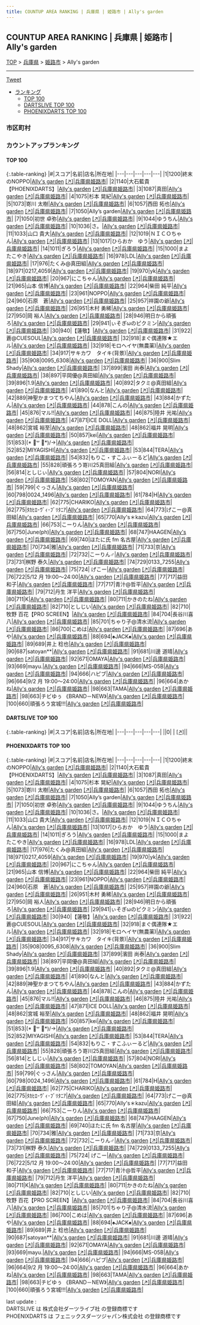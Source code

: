 ```yaml
---
title: COUNTUP AREA RANKING | 兵庫県 | 姫路市 | Ally's garden
---
```

## COUNTUP AREA RANKING | 兵庫県 | 姫路市 | Ally's garden

[TOP](/darts/rank/) > [兵庫県](/darts/rank/兵庫県/) > [姫路市](/darts/rank/兵庫県/姫路市/) > Ally's garden

___

<a href="https://twitter.com/share?ref_src=twsrc%5Etfw" data-text="COUNTUP AREA RANKING | 兵庫県姫路市Ally's garden" class="twitter-share-button" data-hashtags="DARTSLIVE,PHOENIXDARTS,darts,ダーツ" data-show-count="false">Tweet</a>

* [ランキング](#カウントアップランキング)
    * [TOP 100](#top-100)
    * [DARTSLIVE TOP 100](#dartslive-top-100)
    * [PHOENIXDARTS TOP 100](#phoenixdarts-top-100)

### 市区町村

<ul>

</ul>

### カウントアップランキング

#### TOP 100



{:.table-ranking}
|#|スコア|名前|店名|所在地|
|---|---|---|---|---|
|1|1200|<span class="rank-name-pd">終末のNOPPO</span>|<a href="/darts/rank/shops/8084.html">Ally's garden</a> <a href="https://vs.phoenixdarts.com/jp/shop/shopDetailInfo/s_8084?s_seq=8084">[↗]</a>|<a href="/darts/rank/兵庫県/姫路市">兵庫県姫路市</a>|
|2|1140|<span class="rank-name-pd">大石藍貴【PHOENIXDARTS】</span>|<a href="/darts/rank/shops/8084.html">Ally's garden</a> <a href="https://vs.phoenixdarts.com/jp/shop/shopDetailInfo/s_8084?s_seq=8084">[↗]</a>|<a href="/darts/rank/兵庫県/姫路市">兵庫県姫路市</a>|
|3|1087|<span class="rank-name-pd">真田</span>|<a href="/darts/rank/shops/8084.html">Ally's garden</a> <a href="https://vs.phoenixdarts.com/jp/shop/shopDetailInfo/s_8084?s_seq=8084">[↗]</a>|<a href="/darts/rank/兵庫県/姫路市">兵庫県姫路市</a>|
|4|1075|<span class="rank-name-pd"><span class="pro-icon-pd"></span>杉本 晃紀</span>|<a href="/darts/rank/shops/8084.html">Ally's garden</a> <a href="https://vs.phoenixdarts.com/jp/shop/shopDetailInfo/s_8084?s_seq=8084">[↗]</a>|<a href="/darts/rank/兵庫県/姫路市">兵庫県姫路市</a>|
|5|1073|<span class="rank-name-pd"><span class="pro-icon-pd"></span>嵜川 太樹</span>|<a href="/darts/rank/shops/8084.html">Ally's garden</a> <a href="https://vs.phoenixdarts.com/jp/shop/shopDetailInfo/s_8084?s_seq=8084">[↗]</a>|<a href="/darts/rank/兵庫県/姫路市">兵庫県姫路市</a>|
|6|1057|<span class="rank-name-pd">西田 拓也</span>|<a href="/darts/rank/shops/8084.html">Ally's garden</a> <a href="https://vs.phoenixdarts.com/jp/shop/shopDetailInfo/s_8084?s_seq=8084">[↗]</a>|<a href="/darts/rank/兵庫県/姫路市">兵庫県姫路市</a>|
|7|1050|<span class="rank-name-pd">Ally’s garden</span>|<a href="/darts/rank/shops/8084.html">Ally's garden</a> <a href="https://vs.phoenixdarts.com/jp/shop/shopDetailInfo/s_8084?s_seq=8084">[↗]</a>|<a href="/darts/rank/兵庫県/姫路市">兵庫県姫路市</a>|
|7|1050|<span class="rank-name-pd"><span class="pro-icon-pd"></span>初世 卓弥</span>|<a href="/darts/rank/shops/8084.html">Ally's garden</a> <a href="https://vs.phoenixdarts.com/jp/shop/shopDetailInfo/s_8084?s_seq=8084">[↗]</a>|<a href="/darts/rank/兵庫県/姫路市">兵庫県姫路市</a>|
|9|1044|<span class="rank-name-pd">ゆうちん</span>|<a href="/darts/rank/shops/8084.html">Ally's garden</a> <a href="https://vs.phoenixdarts.com/jp/shop/shopDetailInfo/s_8084?s_seq=8084">[↗]</a>|<a href="/darts/rank/兵庫県/姫路市">兵庫県姫路市</a>|
|10|1036|<span class="rank-name-pd">さ。</span>|<a href="/darts/rank/shops/8084.html">Ally's garden</a> <a href="https://vs.phoenixdarts.com/jp/shop/shopDetailInfo/s_8084?s_seq=8084">[↗]</a>|<a href="/darts/rank/兵庫県/姫路市">兵庫県姫路市</a>|
|11|1033|<span class="rank-name-pd"><span class="pro-icon-pd"></span>山口   貴大</span>|<a href="/darts/rank/shops/8084.html">Ally's garden</a> <a href="https://vs.phoenixdarts.com/jp/shop/shopDetailInfo/s_8084?s_seq=8084">[↗]</a>|<a href="/darts/rank/兵庫県/姫路市">兵庫県姫路市</a>|
|12|1019|<span class="rank-name-pd">ＮＩＣＯちゃん</span>|<a href="/darts/rank/shops/8084.html">Ally's garden</a> <a href="https://vs.phoenixdarts.com/jp/shop/shopDetailInfo/s_8084?s_seq=8084">[↗]</a>|<a href="/darts/rank/兵庫県/姫路市">兵庫県姫路市</a>|
|13|1017|<span class="rank-name-pd">ひらおか　ゆう</span>|<a href="/darts/rank/shops/8084.html">Ally's garden</a> <a href="https://vs.phoenixdarts.com/jp/shop/shopDetailInfo/s_8084?s_seq=8084">[↗]</a>|<a href="/darts/rank/兵庫県/姫路市">兵庫県姫路市</a>|
|14|1011|<span class="rank-name-pd">ぎろう</span>|<a href="/darts/rank/shops/8084.html">Ally's garden</a> <a href="https://vs.phoenixdarts.com/jp/shop/shopDetailInfo/s_8084?s_seq=8084">[↗]</a>|<a href="/darts/rank/兵庫県/姫路市">兵庫県姫路市</a>|
|15|1000|<span class="rank-name-pd">まよたこやき</span>|<a href="/darts/rank/shops/8084.html">Ally's garden</a> <a href="https://vs.phoenixdarts.com/jp/shop/shopDetailInfo/s_8084?s_seq=8084">[↗]</a>|<a href="/darts/rank/兵庫県/姫路市">兵庫県姫路市</a>|
|16|978|<span class="rank-name-pd">LDL</span>|<a href="/darts/rank/shops/8084.html">Ally's garden</a> <a href="https://vs.phoenixdarts.com/jp/shop/shopDetailInfo/s_8084?s_seq=8084">[↗]</a>|<a href="/darts/rank/兵庫県/姫路市">兵庫県姫路市</a>|
|17|976|<span class="rank-name-pd">たくみ@真田組</span>|<a href="/darts/rank/shops/8084.html">Ally's garden</a> <a href="https://vs.phoenixdarts.com/jp/shop/shopDetailInfo/s_8084?s_seq=8084">[↗]</a>|<a href="/darts/rank/兵庫県/姫路市">兵庫県姫路市</a>|
|18|971|<span class="rank-name-pd">0217_4059</span>|<a href="/darts/rank/shops/8084.html">Ally's garden</a> <a href="https://vs.phoenixdarts.com/jp/shop/shopDetailInfo/s_8084?s_seq=8084">[↗]</a>|<a href="/darts/rank/兵庫県/姫路市">兵庫県姫路市</a>|
|19|970|<span class="rank-name-pd">yk</span>|<a href="/darts/rank/shops/8084.html">Ally's garden</a> <a href="https://vs.phoenixdarts.com/jp/shop/shopDetailInfo/s_8084?s_seq=8084">[↗]</a>|<a href="/darts/rank/兵庫県/姫路市">兵庫県姫路市</a>|
|20|967|<span class="rank-name-pd">にこちゃん</span>|<a href="/darts/rank/shops/8084.html">Ally's garden</a> <a href="https://vs.phoenixdarts.com/jp/shop/shopDetailInfo/s_8084?s_seq=8084">[↗]</a>|<a href="/darts/rank/兵庫県/姫路市">兵庫県姫路市</a>|
|21|965|<span class="rank-name-pd"><span class="pro-icon-pd"></span>山本 信博</span>|<a href="/darts/rank/shops/8084.html">Ally's garden</a> <a href="https://vs.phoenixdarts.com/jp/shop/shopDetailInfo/s_8084?s_seq=8084">[↗]</a>|<a href="/darts/rank/兵庫県/姫路市">兵庫県姫路市</a>|
|22|964|<span class="rank-name-pd"><span class="pro-icon-pd"></span>柴田 純平</span>|<a href="/darts/rank/shops/8084.html">Ally's garden</a> <a href="https://vs.phoenixdarts.com/jp/shop/shopDetailInfo/s_8084?s_seq=8084">[↗]</a>|<a href="/darts/rank/兵庫県/姫路市">兵庫県姫路市</a>|
|23|961|<span class="rank-name-pd">NOPPO</span>|<a href="/darts/rank/shops/8084.html">Ally's garden</a> <a href="https://vs.phoenixdarts.com/jp/shop/shopDetailInfo/s_8084?s_seq=8084">[↗]</a>|<a href="/darts/rank/兵庫県/姫路市">兵庫県姫路市</a>|
|24|960|<span class="rank-name-pd">石原　蒼</span>|<a href="/darts/rank/shops/8084.html">Ally's garden</a> <a href="https://vs.phoenixdarts.com/jp/shop/shopDetailInfo/s_8084?s_seq=8084">[↗]</a>|<a href="/darts/rank/兵庫県/姫路市">兵庫県姫路市</a>|
|25|957|<span class="rank-name-pd">祥園の爺</span>|<a href="/darts/rank/shops/8084.html">Ally's garden</a> <a href="https://vs.phoenixdarts.com/jp/shop/shopDetailInfo/s_8084?s_seq=8084">[↗]</a>|<a href="/darts/rank/兵庫県/姫路市">兵庫県姫路市</a>|
|26|951|<span class="rank-name-pd"><span class="pro-icon-pd"></span>木村 勇稀</span>|<a href="/darts/rank/shops/8084.html">Ally's garden</a> <a href="https://vs.phoenixdarts.com/jp/shop/shopDetailInfo/s_8084?s_seq=8084">[↗]</a>|<a href="/darts/rank/兵庫県/姫路市">兵庫県姫路市</a>|
|27|950|<span class="rank-name-pd">岡 裕人</span>|<a href="/darts/rank/shops/8084.html">Ally's garden</a> <a href="https://vs.phoenixdarts.com/jp/shop/shopDetailInfo/s_8084?s_seq=8084">[↗]</a>|<a href="/darts/rank/兵庫県/姫路市">兵庫県姫路市</a>|
|28|946|<span class="rank-name-pd">明日から頑張ろ</span>|<a href="/darts/rank/shops/8084.html">Ally's garden</a> <a href="https://vs.phoenixdarts.com/jp/shop/shopDetailInfo/s_8084?s_seq=8084">[↗]</a>|<a href="/darts/rank/兵庫県/姫路市">兵庫県姫路市</a>|
|29|941|<span class="rank-name-pd">ぃそぎωのピクミン</span>|<a href="/darts/rank/shops/8084.html">Ally's garden</a> <a href="https://vs.phoenixdarts.com/jp/shop/shopDetailInfo/s_8084?s_seq=8084">[↗]</a>|<a href="/darts/rank/兵庫県/姫路市">兵庫県姫路市</a>|
|30|940|<span class="rank-name-pd">【蓮敬】</span>|<a href="/darts/rank/shops/8084.html">Ally's garden</a> <a href="https://vs.phoenixdarts.com/jp/shop/shopDetailInfo/s_8084?s_seq=8084">[↗]</a>|<a href="/darts/rank/兵庫県/姫路市">兵庫県姫路市</a>|
|31|922|<span class="rank-name-pd">蒼@CUESOUL</span>|<a href="/darts/rank/shops/8084.html">Ally's garden</a> <a href="https://vs.phoenixdarts.com/jp/shop/shopDetailInfo/s_8084?s_seq=8084">[↗]</a>|<a href="/darts/rank/兵庫県/姫路市">兵庫県姫路市</a>|
|32|918|<span class="rank-name-pd">まぐ偶連隊★エル</span>|<a href="/darts/rank/shops/8084.html">Ally's garden</a> <a href="https://vs.phoenixdarts.com/jp/shop/shopDetailInfo/s_8084?s_seq=8084">[↗]</a>|<a href="/darts/rank/兵庫県/姫路市">兵庫県姫路市</a>|
|32|918|<span class="rank-name-pd">モロヘイヤ(無農薬)</span>|<a href="/darts/rank/shops/8084.html">Ally's garden</a> <a href="https://vs.phoenixdarts.com/jp/shop/shopDetailInfo/s_8084?s_seq=8084">[↗]</a>|<a href="/darts/rank/兵庫県/姫路市">兵庫県姫路市</a>|
|34|917|<span class="rank-name-pd">サキカワ　タイキ(背景)</span>|<a href="/darts/rank/shops/8084.html">Ally's garden</a> <a href="https://vs.phoenixdarts.com/jp/shop/shopDetailInfo/s_8084?s_seq=8084">[↗]</a>|<a href="/darts/rank/兵庫県/姫路市">兵庫県姫路市</a>|
|35|908|<span class="rank-name-pd">0095_6308</span>|<a href="/darts/rank/shops/8084.html">Ally's garden</a> <a href="https://vs.phoenixdarts.com/jp/shop/shopDetailInfo/s_8084?s_seq=8084">[↗]</a>|<a href="/darts/rank/兵庫県/姫路市">兵庫県姫路市</a>|
|36|900|<span class="rank-name-pd">Slim Shady</span>|<a href="/darts/rank/shops/8084.html">Ally's garden</a> <a href="https://vs.phoenixdarts.com/jp/shop/shopDetailInfo/s_8084?s_seq=8084">[↗]</a>|<a href="/darts/rank/兵庫県/姫路市">兵庫県姫路市</a>|
|37|899|<span class="rank-name-pd"><span class="pro-icon-pd"></span>濱田 尚泰</span>|<a href="/darts/rank/shops/8084.html">Ally's garden</a> <a href="https://vs.phoenixdarts.com/jp/shop/shopDetailInfo/s_8084?s_seq=8084">[↗]</a>|<a href="/darts/rank/兵庫県/姫路市">兵庫県姫路市</a>|
|38|897|<span class="rank-name-pd">平岡優@真田組</span>|<a href="/darts/rank/shops/8084.html">Ally's garden</a> <a href="https://vs.phoenixdarts.com/jp/shop/shopDetailInfo/s_8084?s_seq=8084">[↗]</a>|<a href="/darts/rank/兵庫県/姫路市">兵庫県姫路市</a>|
|39|896|<span class="rank-name-pd">1.9</span>|<a href="/darts/rank/shops/8084.html">Ally's garden</a> <a href="https://vs.phoenixdarts.com/jp/shop/shopDetailInfo/s_8084?s_seq=8084">[↗]</a>|<a href="/darts/rank/兵庫県/姫路市">兵庫県姫路市</a>|
|40|892|<span class="rank-name-pd">タクミ@真田組</span>|<a href="/darts/rank/shops/8084.html">Ally's garden</a> <a href="https://vs.phoenixdarts.com/jp/shop/shopDetailInfo/s_8084?s_seq=8084">[↗]</a>|<a href="/darts/rank/兵庫県/姫路市">兵庫県姫路市</a>|
|41|890|<span class="rank-name-pd">なんと</span>|<a href="/darts/rank/shops/8084.html">Ally's garden</a> <a href="https://vs.phoenixdarts.com/jp/shop/shopDetailInfo/s_8084?s_seq=8084">[↗]</a>|<a href="/darts/rank/兵庫県/姫路市">兵庫県姫路市</a>|
|42|889|<span class="rank-name-pd">神聖かまつてちやん</span>|<a href="/darts/rank/shops/8084.html">Ally's garden</a> <a href="https://vs.phoenixdarts.com/jp/shop/shopDetailInfo/s_8084?s_seq=8084">[↗]</a>|<a href="/darts/rank/兵庫県/姫路市">兵庫県姫路市</a>|
|43|884|<span class="rank-name-pd">かずたん</span>|<a href="/darts/rank/shops/8084.html">Ally's garden</a> <a href="https://vs.phoenixdarts.com/jp/shop/shopDetailInfo/s_8084?s_seq=8084">[↗]</a>|<a href="/darts/rank/兵庫県/姫路市">兵庫県姫路市</a>|
|44|878|<span class="rank-name-pd">こんの</span>|<a href="/darts/rank/shops/8084.html">Ally's garden</a> <a href="https://vs.phoenixdarts.com/jp/shop/shopDetailInfo/s_8084?s_seq=8084">[↗]</a>|<a href="/darts/rank/兵庫県/姫路市">兵庫県姫路市</a>|
|45|876|<span class="rank-name-pd">マル!!</span>|<a href="/darts/rank/shops/8084.html">Ally's garden</a> <a href="https://vs.phoenixdarts.com/jp/shop/shopDetailInfo/s_8084?s_seq=8084">[↗]</a>|<a href="/darts/rank/兵庫県/姫路市">兵庫県姫路市</a>|
|46|875|<span class="rank-name-pd"><span class="pro-icon-pd"></span>陸井 光祐</span>|<a href="/darts/rank/shops/8084.html">Ally's garden</a> <a href="https://vs.phoenixdarts.com/jp/shop/shopDetailInfo/s_8084?s_seq=8084">[↗]</a>|<a href="/darts/rank/兵庫県/姫路市">兵庫県姫路市</a>|
|47|871|<span class="rank-name-pd">ICE DOLL</span>|<a href="/darts/rank/shops/8084.html">Ally's garden</a> <a href="https://vs.phoenixdarts.com/jp/shop/shopDetailInfo/s_8084?s_seq=8084">[↗]</a>|<a href="/darts/rank/兵庫県/姫路市">兵庫県姫路市</a>|
|48|862|<span class="rank-name-pd"><span class="pro-icon-pd"></span>宮城 裕至</span>|<a href="/darts/rank/shops/8084.html">Ally's garden</a> <a href="https://vs.phoenixdarts.com/jp/shop/shopDetailInfo/s_8084?s_seq=8084">[↗]</a>|<a href="/darts/rank/兵庫県/姫路市">兵庫県姫路市</a>|
|48|862|<span class="rank-name-pd"><span class="pro-icon-pd"></span>福井 晃明</span>|<a href="/darts/rank/shops/8084.html">Ally's garden</a> <a href="https://vs.phoenixdarts.com/jp/shop/shopDetailInfo/s_8084?s_seq=8084">[↗]</a>|<a href="/darts/rank/兵庫県/姫路市">兵庫県姫路市</a>|
|50|857|<span class="rank-name-pd">kei</span>|<a href="/darts/rank/shops/8084.html">Ally's garden</a> <a href="https://vs.phoenixdarts.com/jp/shop/shopDetailInfo/s_8084?s_seq=8084">[↗]</a>|<a href="/darts/rank/兵庫県/姫路市">兵庫県姫路市</a>|
|51|853|<span class="rank-name-pd">(* ॑꒳ ॑*)/→</span>|<a href="/darts/rank/shops/8084.html">Ally's garden</a> <a href="https://vs.phoenixdarts.com/jp/shop/shopDetailInfo/s_8084?s_seq=8084">[↗]</a>|<a href="/darts/rank/兵庫県/姫路市">兵庫県姫路市</a>|
|52|852|<span class="rank-name-pd">MIYAGISHI</span>|<a href="/darts/rank/shops/8084.html">Ally's garden</a> <a href="https://vs.phoenixdarts.com/jp/shop/shopDetailInfo/s_8084?s_seq=8084">[↗]</a>|<a href="/darts/rank/兵庫県/姫路市">兵庫県姫路市</a>|
|53|844|<span class="rank-name-pd">TERA</span>|<a href="/darts/rank/shops/8084.html">Ally's garden</a> <a href="https://vs.phoenixdarts.com/jp/shop/shopDetailInfo/s_8084?s_seq=8084">[↗]</a>|<a href="/darts/rank/兵庫県/姫路市">兵庫県姫路市</a>|
|54|832|<span class="rank-name-pd">もりこ・すこふぃーるど</span>|<a href="/darts/rank/shops/8084.html">Ally's garden</a> <a href="https://vs.phoenixdarts.com/jp/shop/shopDetailInfo/s_8084?s_seq=8084">[↗]</a>|<a href="/darts/rank/兵庫県/姫路市">兵庫県姫路市</a>|
|55|828|<span class="rank-name-pd">頑張ろう嵜川25真田組</span>|<a href="/darts/rank/shops/8084.html">Ally's garden</a> <a href="https://vs.phoenixdarts.com/jp/shop/shopDetailInfo/s_8084?s_seq=8084">[↗]</a>|<a href="/darts/rank/兵庫県/姫路市">兵庫県姫路市</a>|
|56|814|<span class="rank-name-pd">としじぃ</span>|<a href="/darts/rank/shops/8084.html">Ally's garden</a> <a href="https://vs.phoenixdarts.com/jp/shop/shopDetailInfo/s_8084?s_seq=8084">[↗]</a>|<a href="/darts/rank/兵庫県/姫路市">兵庫県姫路市</a>|
|57|804|<span class="rank-name-pd">NORI</span>|<a href="/darts/rank/shops/8084.html">Ally's garden</a> <a href="https://vs.phoenixdarts.com/jp/shop/shopDetailInfo/s_8084?s_seq=8084">[↗]</a>|<a href="/darts/rank/兵庫県/姫路市">兵庫県姫路市</a>|
|58|802|<span class="rank-name-pd">TOMOYAN</span>|<a href="/darts/rank/shops/8084.html">Ally's garden</a> <a href="https://vs.phoenixdarts.com/jp/shop/shopDetailInfo/s_8084?s_seq=8084">[↗]</a>|<a href="/darts/rank/兵庫県/姫路市">兵庫県姫路市</a>|
|59|799|<span class="rank-name-pd">ぐっさん</span>|<a href="/darts/rank/shops/8084.html">Ally's garden</a> <a href="https://vs.phoenixdarts.com/jp/shop/shopDetailInfo/s_8084?s_seq=8084">[↗]</a>|<a href="/darts/rank/兵庫県/姫路市">兵庫県姫路市</a>|
|60|798|<span class="rank-name-pd">0024_1496</span>|<a href="/darts/rank/shops/8084.html">Ally's garden</a> <a href="https://vs.phoenixdarts.com/jp/shop/shopDetailInfo/s_8084?s_seq=8084">[↗]</a>|<a href="/darts/rank/兵庫県/姫路市">兵庫県姫路市</a>|
|61|784|<span class="rank-name-pd">H</span>|<a href="/darts/rank/shops/8084.html">Ally's garden</a> <a href="https://vs.phoenixdarts.com/jp/shop/shopDetailInfo/s_8084?s_seq=8084">[↗]</a>|<a href="/darts/rank/兵庫県/姫路市">兵庫県姫路市</a>|
|62|775|<span class="rank-name-pd">CHARIKO</span>|<a href="/darts/rank/shops/8084.html">Ally's garden</a> <a href="https://vs.phoenixdarts.com/jp/shop/shopDetailInfo/s_8084?s_seq=8084">[↗]</a>|<a href="/darts/rank/兵庫県/姫路市">兵庫県姫路市</a>|
|62|775|<span class="rank-name-pd">ﾀｶﾋﾛ･ｳﾞｨ･ﾌﾞﾘﾀﾆｱ</span>|<a href="/darts/rank/shops/8084.html">Ally's garden</a> <a href="https://vs.phoenixdarts.com/jp/shop/shopDetailInfo/s_8084?s_seq=8084">[↗]</a>|<a href="/darts/rank/兵庫県/姫路市">兵庫県姫路市</a>|
|64|773|<span class="rank-name-pd">げこー@真田組</span>|<a href="/darts/rank/shops/8084.html">Ally's garden</a> <a href="https://vs.phoenixdarts.com/jp/shop/shopDetailInfo/s_8084?s_seq=8084">[↗]</a>|<a href="/darts/rank/兵庫県/姫路市">兵庫県姫路市</a>|
|65|770|<span class="rank-name-pd">Ally&#x27;s‪‪＊‬kazu</span>|<a href="/darts/rank/shops/8084.html">Ally's garden</a> <a href="https://vs.phoenixdarts.com/jp/shop/shopDetailInfo/s_8084?s_seq=8084">[↗]</a>|<a href="/darts/rank/兵庫県/姫路市">兵庫県姫路市</a>|
|66|753|<span class="rank-name-pd">こーりん</span>|<a href="/darts/rank/shops/8084.html">Ally's garden</a> <a href="https://vs.phoenixdarts.com/jp/shop/shopDetailInfo/s_8084?s_seq=8084">[↗]</a>|<a href="/darts/rank/兵庫県/姫路市">兵庫県姫路市</a>|
|67|750|<span class="rank-name-pd">June(ph)</span>|<a href="/darts/rank/shops/8084.html">Ally's garden</a> <a href="https://vs.phoenixdarts.com/jp/shop/shopDetailInfo/s_8084?s_seq=8084">[↗]</a>|<a href="/darts/rank/兵庫県/姫路市">兵庫県姫路市</a>|
|68|747|<span class="rank-name-pd">HAAGEN</span>|<a href="/darts/rank/shops/8084.html">Ally's garden</a> <a href="https://vs.phoenixdarts.com/jp/shop/shopDetailInfo/s_8084?s_seq=8084">[↗]</a>|<a href="/darts/rank/兵庫県/姫路市">兵庫県姫路市</a>|
|69|740|<span class="rank-name-pd">ほたに氏 fm 名古屋</span>|<a href="/darts/rank/shops/8084.html">Ally's garden</a> <a href="https://vs.phoenixdarts.com/jp/shop/shopDetailInfo/s_8084?s_seq=8084">[↗]</a>|<a href="/darts/rank/兵庫県/姫路市">兵庫県姫路市</a>|
|70|734|<span class="rank-name-pd">雅</span>|<a href="/darts/rank/shops/8084.html">Ally's garden</a> <a href="https://vs.phoenixdarts.com/jp/shop/shopDetailInfo/s_8084?s_seq=8084">[↗]</a>|<a href="/darts/rank/兵庫県/姫路市">兵庫県姫路市</a>|
|71|733|<span class="rank-name-pd">京</span>|<a href="/darts/rank/shops/8084.html">Ally's garden</a> <a href="https://vs.phoenixdarts.com/jp/shop/shopDetailInfo/s_8084?s_seq=8084">[↗]</a>|<a href="/darts/rank/兵庫県/姫路市">兵庫県姫路市</a>|
|72|732|<span class="rank-name-pd">こーりん♂</span>|<a href="/darts/rank/shops/8084.html">Ally's garden</a> <a href="https://vs.phoenixdarts.com/jp/shop/shopDetailInfo/s_8084?s_seq=8084">[↗]</a>|<a href="/darts/rank/兵庫県/姫路市">兵庫県姫路市</a>|
|73|731|<span class="rank-name-pd"><span class="pro-icon-pd"></span>桝野 泰久</span>|<a href="/darts/rank/shops/8084.html">Ally's garden</a> <a href="https://vs.phoenixdarts.com/jp/shop/shopDetailInfo/s_8084?s_seq=8084">[↗]</a>|<a href="/darts/rank/兵庫県/姫路市">兵庫県姫路市</a>|
|74|729|<span class="rank-name-pd">0133_7255</span>|<a href="/darts/rank/shops/8084.html">Ally's garden</a> <a href="https://vs.phoenixdarts.com/jp/shop/shopDetailInfo/s_8084?s_seq=8084">[↗]</a>|<a href="/darts/rank/兵庫県/姫路市">兵庫県姫路市</a>|
|75|724|<span class="rank-name-pd"> げこー</span>|<a href="/darts/rank/shops/8084.html">Ally's garden</a> <a href="https://vs.phoenixdarts.com/jp/shop/shopDetailInfo/s_8084?s_seq=8084">[↗]</a>|<a href="/darts/rank/兵庫県/姫路市">兵庫県姫路市</a>|
|76|722|<span class="rank-name-pd">5/12 月 19:00～24:00</span>|<a href="/darts/rank/shops/8084.html">Ally's garden</a> <a href="https://vs.phoenixdarts.com/jp/shop/shopDetailInfo/s_8084?s_seq=8084">[↗]</a>|<a href="/darts/rank/兵庫県/姫路市">兵庫県姫路市</a>|
|77|717|<span class="rank-name-pd">益田 和子</span>|<a href="/darts/rank/shops/8084.html">Ally's garden</a> <a href="https://vs.phoenixdarts.com/jp/shop/shopDetailInfo/s_8084?s_seq=8084">[↗]</a>|<a href="/darts/rank/兵庫県/姫路市">兵庫県姫路市</a>|
|77|717|<span class="rank-name-pd">青汁@哲平</span>|<a href="/darts/rank/shops/8084.html">Ally's garden</a> <a href="https://vs.phoenixdarts.com/jp/shop/shopDetailInfo/s_8084?s_seq=8084">[↗]</a>|<a href="/darts/rank/兵庫県/姫路市">兵庫県姫路市</a>|
|79|712|<span class="rank-name-pd"><span class="pro-icon-pd"></span>丹生 洋平</span>|<a href="/darts/rank/shops/8084.html">Ally's garden</a> <a href="https://vs.phoenixdarts.com/jp/shop/shopDetailInfo/s_8084?s_seq=8084">[↗]</a>|<a href="/darts/rank/兵庫県/姫路市">兵庫県姫路市</a>|
|80|711|<span class="rank-name-pd">K</span>|<a href="/darts/rank/shops/8084.html">Ally's garden</a> <a href="https://vs.phoenixdarts.com/jp/shop/shopDetailInfo/s_8084?s_seq=8084">[↗]</a>|<a href="/darts/rank/兵庫県/姫路市">兵庫県姫路市</a>|
|80|711|<span class="rank-name-pd">かきのたね</span>|<a href="/darts/rank/shops/8084.html">Ally's garden</a> <a href="https://vs.phoenixdarts.com/jp/shop/shopDetailInfo/s_8084?s_seq=8084">[↗]</a>|<a href="/darts/rank/兵庫県/姫路市">兵庫県姫路市</a>|
|82|710|<span class="rank-name-pd">としじい</span>|<a href="/darts/rank/shops/8084.html">Ally's garden</a> <a href="https://vs.phoenixdarts.com/jp/shop/shopDetailInfo/s_8084?s_seq=8084">[↗]</a>|<a href="/darts/rank/兵庫県/姫路市">兵庫県姫路市</a>|
|82|710|<span class="rank-name-pd">牧野 百花【PRO SCREEN】</span>|<a href="/darts/rank/shops/8084.html">Ally's garden</a> <a href="https://vs.phoenixdarts.com/jp/shop/shopDetailInfo/s_8084?s_seq=8084">[↗]</a>|<a href="/darts/rank/兵庫県/姫路市">兵庫県姫路市</a>|
|84|704|<span class="rank-name-pd">長谷川喜八</span>|<a href="/darts/rank/shops/8084.html">Ally's garden</a> <a href="https://vs.phoenixdarts.com/jp/shop/shopDetailInfo/s_8084?s_seq=8084">[↗]</a>|<a href="/darts/rank/兵庫県/姫路市">兵庫県姫路市</a>|
|85|701|<span class="rank-name-pd">ちゃり子@清水流</span>|<a href="/darts/rank/shops/8084.html">Ally's garden</a> <a href="https://vs.phoenixdarts.com/jp/shop/shopDetailInfo/s_8084?s_seq=8084">[↗]</a>|<a href="/darts/rank/兵庫県/姫路市">兵庫県姫路市</a>|
|86|700|<span class="rank-name-pd">こめは</span>|<a href="/darts/rank/shops/8084.html">Ally's garden</a> <a href="https://vs.phoenixdarts.com/jp/shop/shopDetailInfo/s_8084?s_seq=8084">[↗]</a>|<a href="/darts/rank/兵庫県/姫路市">兵庫県姫路市</a>|
|87|696|<span class="rank-name-pd">あや</span>|<a href="/darts/rank/shops/8084.html">Ally's garden</a> <a href="https://vs.phoenixdarts.com/jp/shop/shopDetailInfo/s_8084?s_seq=8084">[↗]</a>|<a href="/darts/rank/兵庫県/姫路市">兵庫県姫路市</a>|
|88|694|<span class="rank-name-pd">♠JACK♠</span>|<a href="/darts/rank/shops/8084.html">Ally's garden</a> <a href="https://vs.phoenixdarts.com/jp/shop/shopDetailInfo/s_8084?s_seq=8084">[↗]</a>|<a href="/darts/rank/兵庫県/姫路市">兵庫県姫路市</a>|
|89|689|<span class="rank-name-pd">井上 稔也</span>|<a href="/darts/rank/shops/8084.html">Ally's garden</a> <a href="https://vs.phoenixdarts.com/jp/shop/shopDetailInfo/s_8084?s_seq=8084">[↗]</a>|<a href="/darts/rank/兵庫県/姫路市">兵庫県姫路市</a>|
|90|687|<span class="rank-name-pd">satoyan**</span>|<a href="/darts/rank/shops/8084.html">Ally's garden</a> <a href="https://vs.phoenixdarts.com/jp/shop/shopDetailInfo/s_8084?s_seq=8084">[↗]</a>|<a href="/darts/rank/兵庫県/姫路市">兵庫県姫路市</a>|
|91|681|<span class="rank-name-pd">川邊 道晴</span>|<a href="/darts/rank/shops/8084.html">Ally's garden</a> <a href="https://vs.phoenixdarts.com/jp/shop/shopDetailInfo/s_8084?s_seq=8084">[↗]</a>|<a href="/darts/rank/兵庫県/姫路市">兵庫県姫路市</a>|
|92|671|<span class="rank-name-pd">OMAYA</span>|<a href="/darts/rank/shops/8084.html">Ally's garden</a> <a href="https://vs.phoenixdarts.com/jp/shop/shopDetailInfo/s_8084?s_seq=8084">[↗]</a>|<a href="/darts/rank/兵庫県/姫路市">兵庫県姫路市</a>|
|93|669|<span class="rank-name-pd">mayu.</span>|<a href="/darts/rank/shops/8084.html">Ally's garden</a> <a href="https://vs.phoenixdarts.com/jp/shop/shopDetailInfo/s_8084?s_seq=8084">[↗]</a>|<a href="/darts/rank/兵庫県/姫路市">兵庫県姫路市</a>|
|94|666|<span class="rank-name-pd">MS-05B</span>|<a href="/darts/rank/shops/8084.html">Ally's garden</a> <a href="https://vs.phoenixdarts.com/jp/shop/shopDetailInfo/s_8084?s_seq=8084">[↗]</a>|<a href="/darts/rank/兵庫県/姫路市">兵庫県姫路市</a>|
|94|666|<span class="rank-name-pd">ハピブ</span>|<a href="/darts/rank/shops/8084.html">Ally's garden</a> <a href="https://vs.phoenixdarts.com/jp/shop/shopDetailInfo/s_8084?s_seq=8084">[↗]</a>|<a href="/darts/rank/兵庫県/姫路市">兵庫県姫路市</a>|
|96|664|<span class="rank-name-pd">9/2 月 19:00～24:00</span>|<a href="/darts/rank/shops/8084.html">Ally's garden</a> <a href="https://vs.phoenixdarts.com/jp/shop/shopDetailInfo/s_8084?s_seq=8084">[↗]</a>|<a href="/darts/rank/兵庫県/姫路市">兵庫県姫路市</a>|
|96|664|<span class="rank-name-pd">あかね</span>|<a href="/darts/rank/shops/8084.html">Ally's garden</a> <a href="https://vs.phoenixdarts.com/jp/shop/shopDetailInfo/s_8084?s_seq=8084">[↗]</a>|<a href="/darts/rank/兵庫県/姫路市">兵庫県姫路市</a>|
|98|663|<span class="rank-name-pd">TAMA</span>|<a href="/darts/rank/shops/8084.html">Ally's garden</a> <a href="https://vs.phoenixdarts.com/jp/shop/shopDetailInfo/s_8084?s_seq=8084">[↗]</a>|<a href="/darts/rank/兵庫県/姫路市">兵庫県姫路市</a>|
|98|663|<span class="rank-name-pd">チビゆぅ 《BRAND－NEW》</span>|<a href="/darts/rank/shops/8084.html">Ally's garden</a> <a href="https://vs.phoenixdarts.com/jp/shop/shopDetailInfo/s_8084?s_seq=8084">[↗]</a>|<a href="/darts/rank/兵庫県/姫路市">兵庫県姫路市</a>|
|100|660|<span class="rank-name-pd">頑張ろう宮城!!!</span>|<a href="/darts/rank/shops/8084.html">Ally's garden</a> <a href="https://vs.phoenixdarts.com/jp/shop/shopDetailInfo/s_8084?s_seq=8084">[↗]</a>|<a href="/darts/rank/兵庫県/姫路市">兵庫県姫路市</a>|


#### DARTSLIVE TOP 100



{:.table-ranking}
|#|スコア|名前|店名|所在地|
|---|---|---|---|---|
||0|<span class="rank-name-dl"> </span>|<a href="/darts/rank/shops/.html"></a> <a href="">[↗]</a>|<a href="/darts/rank//"></a>|


#### PHOENIXDARTS TOP 100



{:.table-ranking}
|#|スコア|名前|店名|所在地|
|---|---|---|---|---|
|1|1200|<span class="rank-name-pd">終末のNOPPO</span>|<a href="/darts/rank/shops/8084.html">Ally's garden</a> <a href="https://vs.phoenixdarts.com/jp/shop/shopDetailInfo/s_8084?s_seq=8084">[↗]</a>|<a href="/darts/rank/兵庫県/姫路市">兵庫県姫路市</a>|
|2|1140|<span class="rank-name-pd">大石藍貴【PHOENIXDARTS】</span>|<a href="/darts/rank/shops/8084.html">Ally's garden</a> <a href="https://vs.phoenixdarts.com/jp/shop/shopDetailInfo/s_8084?s_seq=8084">[↗]</a>|<a href="/darts/rank/兵庫県/姫路市">兵庫県姫路市</a>|
|3|1087|<span class="rank-name-pd">真田</span>|<a href="/darts/rank/shops/8084.html">Ally's garden</a> <a href="https://vs.phoenixdarts.com/jp/shop/shopDetailInfo/s_8084?s_seq=8084">[↗]</a>|<a href="/darts/rank/兵庫県/姫路市">兵庫県姫路市</a>|
|4|1075|<span class="rank-name-pd"><span class="pro-icon-pd"></span>杉本 晃紀</span>|<a href="/darts/rank/shops/8084.html">Ally's garden</a> <a href="https://vs.phoenixdarts.com/jp/shop/shopDetailInfo/s_8084?s_seq=8084">[↗]</a>|<a href="/darts/rank/兵庫県/姫路市">兵庫県姫路市</a>|
|5|1073|<span class="rank-name-pd"><span class="pro-icon-pd"></span>嵜川 太樹</span>|<a href="/darts/rank/shops/8084.html">Ally's garden</a> <a href="https://vs.phoenixdarts.com/jp/shop/shopDetailInfo/s_8084?s_seq=8084">[↗]</a>|<a href="/darts/rank/兵庫県/姫路市">兵庫県姫路市</a>|
|6|1057|<span class="rank-name-pd">西田 拓也</span>|<a href="/darts/rank/shops/8084.html">Ally's garden</a> <a href="https://vs.phoenixdarts.com/jp/shop/shopDetailInfo/s_8084?s_seq=8084">[↗]</a>|<a href="/darts/rank/兵庫県/姫路市">兵庫県姫路市</a>|
|7|1050|<span class="rank-name-pd">Ally’s garden</span>|<a href="/darts/rank/shops/8084.html">Ally's garden</a> <a href="https://vs.phoenixdarts.com/jp/shop/shopDetailInfo/s_8084?s_seq=8084">[↗]</a>|<a href="/darts/rank/兵庫県/姫路市">兵庫県姫路市</a>|
|7|1050|<span class="rank-name-pd"><span class="pro-icon-pd"></span>初世 卓弥</span>|<a href="/darts/rank/shops/8084.html">Ally's garden</a> <a href="https://vs.phoenixdarts.com/jp/shop/shopDetailInfo/s_8084?s_seq=8084">[↗]</a>|<a href="/darts/rank/兵庫県/姫路市">兵庫県姫路市</a>|
|9|1044|<span class="rank-name-pd">ゆうちん</span>|<a href="/darts/rank/shops/8084.html">Ally's garden</a> <a href="https://vs.phoenixdarts.com/jp/shop/shopDetailInfo/s_8084?s_seq=8084">[↗]</a>|<a href="/darts/rank/兵庫県/姫路市">兵庫県姫路市</a>|
|10|1036|<span class="rank-name-pd">さ。</span>|<a href="/darts/rank/shops/8084.html">Ally's garden</a> <a href="https://vs.phoenixdarts.com/jp/shop/shopDetailInfo/s_8084?s_seq=8084">[↗]</a>|<a href="/darts/rank/兵庫県/姫路市">兵庫県姫路市</a>|
|11|1033|<span class="rank-name-pd"><span class="pro-icon-pd"></span>山口   貴大</span>|<a href="/darts/rank/shops/8084.html">Ally's garden</a> <a href="https://vs.phoenixdarts.com/jp/shop/shopDetailInfo/s_8084?s_seq=8084">[↗]</a>|<a href="/darts/rank/兵庫県/姫路市">兵庫県姫路市</a>|
|12|1019|<span class="rank-name-pd">ＮＩＣＯちゃん</span>|<a href="/darts/rank/shops/8084.html">Ally's garden</a> <a href="https://vs.phoenixdarts.com/jp/shop/shopDetailInfo/s_8084?s_seq=8084">[↗]</a>|<a href="/darts/rank/兵庫県/姫路市">兵庫県姫路市</a>|
|13|1017|<span class="rank-name-pd">ひらおか　ゆう</span>|<a href="/darts/rank/shops/8084.html">Ally's garden</a> <a href="https://vs.phoenixdarts.com/jp/shop/shopDetailInfo/s_8084?s_seq=8084">[↗]</a>|<a href="/darts/rank/兵庫県/姫路市">兵庫県姫路市</a>|
|14|1011|<span class="rank-name-pd">ぎろう</span>|<a href="/darts/rank/shops/8084.html">Ally's garden</a> <a href="https://vs.phoenixdarts.com/jp/shop/shopDetailInfo/s_8084?s_seq=8084">[↗]</a>|<a href="/darts/rank/兵庫県/姫路市">兵庫県姫路市</a>|
|15|1000|<span class="rank-name-pd">まよたこやき</span>|<a href="/darts/rank/shops/8084.html">Ally's garden</a> <a href="https://vs.phoenixdarts.com/jp/shop/shopDetailInfo/s_8084?s_seq=8084">[↗]</a>|<a href="/darts/rank/兵庫県/姫路市">兵庫県姫路市</a>|
|16|978|<span class="rank-name-pd">LDL</span>|<a href="/darts/rank/shops/8084.html">Ally's garden</a> <a href="https://vs.phoenixdarts.com/jp/shop/shopDetailInfo/s_8084?s_seq=8084">[↗]</a>|<a href="/darts/rank/兵庫県/姫路市">兵庫県姫路市</a>|
|17|976|<span class="rank-name-pd">たくみ@真田組</span>|<a href="/darts/rank/shops/8084.html">Ally's garden</a> <a href="https://vs.phoenixdarts.com/jp/shop/shopDetailInfo/s_8084?s_seq=8084">[↗]</a>|<a href="/darts/rank/兵庫県/姫路市">兵庫県姫路市</a>|
|18|971|<span class="rank-name-pd">0217_4059</span>|<a href="/darts/rank/shops/8084.html">Ally's garden</a> <a href="https://vs.phoenixdarts.com/jp/shop/shopDetailInfo/s_8084?s_seq=8084">[↗]</a>|<a href="/darts/rank/兵庫県/姫路市">兵庫県姫路市</a>|
|19|970|<span class="rank-name-pd">yk</span>|<a href="/darts/rank/shops/8084.html">Ally's garden</a> <a href="https://vs.phoenixdarts.com/jp/shop/shopDetailInfo/s_8084?s_seq=8084">[↗]</a>|<a href="/darts/rank/兵庫県/姫路市">兵庫県姫路市</a>|
|20|967|<span class="rank-name-pd">にこちゃん</span>|<a href="/darts/rank/shops/8084.html">Ally's garden</a> <a href="https://vs.phoenixdarts.com/jp/shop/shopDetailInfo/s_8084?s_seq=8084">[↗]</a>|<a href="/darts/rank/兵庫県/姫路市">兵庫県姫路市</a>|
|21|965|<span class="rank-name-pd"><span class="pro-icon-pd"></span>山本 信博</span>|<a href="/darts/rank/shops/8084.html">Ally's garden</a> <a href="https://vs.phoenixdarts.com/jp/shop/shopDetailInfo/s_8084?s_seq=8084">[↗]</a>|<a href="/darts/rank/兵庫県/姫路市">兵庫県姫路市</a>|
|22|964|<span class="rank-name-pd"><span class="pro-icon-pd"></span>柴田 純平</span>|<a href="/darts/rank/shops/8084.html">Ally's garden</a> <a href="https://vs.phoenixdarts.com/jp/shop/shopDetailInfo/s_8084?s_seq=8084">[↗]</a>|<a href="/darts/rank/兵庫県/姫路市">兵庫県姫路市</a>|
|23|961|<span class="rank-name-pd">NOPPO</span>|<a href="/darts/rank/shops/8084.html">Ally's garden</a> <a href="https://vs.phoenixdarts.com/jp/shop/shopDetailInfo/s_8084?s_seq=8084">[↗]</a>|<a href="/darts/rank/兵庫県/姫路市">兵庫県姫路市</a>|
|24|960|<span class="rank-name-pd">石原　蒼</span>|<a href="/darts/rank/shops/8084.html">Ally's garden</a> <a href="https://vs.phoenixdarts.com/jp/shop/shopDetailInfo/s_8084?s_seq=8084">[↗]</a>|<a href="/darts/rank/兵庫県/姫路市">兵庫県姫路市</a>|
|25|957|<span class="rank-name-pd">祥園の爺</span>|<a href="/darts/rank/shops/8084.html">Ally's garden</a> <a href="https://vs.phoenixdarts.com/jp/shop/shopDetailInfo/s_8084?s_seq=8084">[↗]</a>|<a href="/darts/rank/兵庫県/姫路市">兵庫県姫路市</a>|
|26|951|<span class="rank-name-pd"><span class="pro-icon-pd"></span>木村 勇稀</span>|<a href="/darts/rank/shops/8084.html">Ally's garden</a> <a href="https://vs.phoenixdarts.com/jp/shop/shopDetailInfo/s_8084?s_seq=8084">[↗]</a>|<a href="/darts/rank/兵庫県/姫路市">兵庫県姫路市</a>|
|27|950|<span class="rank-name-pd">岡 裕人</span>|<a href="/darts/rank/shops/8084.html">Ally's garden</a> <a href="https://vs.phoenixdarts.com/jp/shop/shopDetailInfo/s_8084?s_seq=8084">[↗]</a>|<a href="/darts/rank/兵庫県/姫路市">兵庫県姫路市</a>|
|28|946|<span class="rank-name-pd">明日から頑張ろ</span>|<a href="/darts/rank/shops/8084.html">Ally's garden</a> <a href="https://vs.phoenixdarts.com/jp/shop/shopDetailInfo/s_8084?s_seq=8084">[↗]</a>|<a href="/darts/rank/兵庫県/姫路市">兵庫県姫路市</a>|
|29|941|<span class="rank-name-pd">ぃそぎωのピクミン</span>|<a href="/darts/rank/shops/8084.html">Ally's garden</a> <a href="https://vs.phoenixdarts.com/jp/shop/shopDetailInfo/s_8084?s_seq=8084">[↗]</a>|<a href="/darts/rank/兵庫県/姫路市">兵庫県姫路市</a>|
|30|940|<span class="rank-name-pd">【蓮敬】</span>|<a href="/darts/rank/shops/8084.html">Ally's garden</a> <a href="https://vs.phoenixdarts.com/jp/shop/shopDetailInfo/s_8084?s_seq=8084">[↗]</a>|<a href="/darts/rank/兵庫県/姫路市">兵庫県姫路市</a>|
|31|922|<span class="rank-name-pd">蒼@CUESOUL</span>|<a href="/darts/rank/shops/8084.html">Ally's garden</a> <a href="https://vs.phoenixdarts.com/jp/shop/shopDetailInfo/s_8084?s_seq=8084">[↗]</a>|<a href="/darts/rank/兵庫県/姫路市">兵庫県姫路市</a>|
|32|918|<span class="rank-name-pd">まぐ偶連隊★エル</span>|<a href="/darts/rank/shops/8084.html">Ally's garden</a> <a href="https://vs.phoenixdarts.com/jp/shop/shopDetailInfo/s_8084?s_seq=8084">[↗]</a>|<a href="/darts/rank/兵庫県/姫路市">兵庫県姫路市</a>|
|32|918|<span class="rank-name-pd">モロヘイヤ(無農薬)</span>|<a href="/darts/rank/shops/8084.html">Ally's garden</a> <a href="https://vs.phoenixdarts.com/jp/shop/shopDetailInfo/s_8084?s_seq=8084">[↗]</a>|<a href="/darts/rank/兵庫県/姫路市">兵庫県姫路市</a>|
|34|917|<span class="rank-name-pd">サキカワ　タイキ(背景)</span>|<a href="/darts/rank/shops/8084.html">Ally's garden</a> <a href="https://vs.phoenixdarts.com/jp/shop/shopDetailInfo/s_8084?s_seq=8084">[↗]</a>|<a href="/darts/rank/兵庫県/姫路市">兵庫県姫路市</a>|
|35|908|<span class="rank-name-pd">0095_6308</span>|<a href="/darts/rank/shops/8084.html">Ally's garden</a> <a href="https://vs.phoenixdarts.com/jp/shop/shopDetailInfo/s_8084?s_seq=8084">[↗]</a>|<a href="/darts/rank/兵庫県/姫路市">兵庫県姫路市</a>|
|36|900|<span class="rank-name-pd">Slim Shady</span>|<a href="/darts/rank/shops/8084.html">Ally's garden</a> <a href="https://vs.phoenixdarts.com/jp/shop/shopDetailInfo/s_8084?s_seq=8084">[↗]</a>|<a href="/darts/rank/兵庫県/姫路市">兵庫県姫路市</a>|
|37|899|<span class="rank-name-pd"><span class="pro-icon-pd"></span>濱田 尚泰</span>|<a href="/darts/rank/shops/8084.html">Ally's garden</a> <a href="https://vs.phoenixdarts.com/jp/shop/shopDetailInfo/s_8084?s_seq=8084">[↗]</a>|<a href="/darts/rank/兵庫県/姫路市">兵庫県姫路市</a>|
|38|897|<span class="rank-name-pd">平岡優@真田組</span>|<a href="/darts/rank/shops/8084.html">Ally's garden</a> <a href="https://vs.phoenixdarts.com/jp/shop/shopDetailInfo/s_8084?s_seq=8084">[↗]</a>|<a href="/darts/rank/兵庫県/姫路市">兵庫県姫路市</a>|
|39|896|<span class="rank-name-pd">1.9</span>|<a href="/darts/rank/shops/8084.html">Ally's garden</a> <a href="https://vs.phoenixdarts.com/jp/shop/shopDetailInfo/s_8084?s_seq=8084">[↗]</a>|<a href="/darts/rank/兵庫県/姫路市">兵庫県姫路市</a>|
|40|892|<span class="rank-name-pd">タクミ@真田組</span>|<a href="/darts/rank/shops/8084.html">Ally's garden</a> <a href="https://vs.phoenixdarts.com/jp/shop/shopDetailInfo/s_8084?s_seq=8084">[↗]</a>|<a href="/darts/rank/兵庫県/姫路市">兵庫県姫路市</a>|
|41|890|<span class="rank-name-pd">なんと</span>|<a href="/darts/rank/shops/8084.html">Ally's garden</a> <a href="https://vs.phoenixdarts.com/jp/shop/shopDetailInfo/s_8084?s_seq=8084">[↗]</a>|<a href="/darts/rank/兵庫県/姫路市">兵庫県姫路市</a>|
|42|889|<span class="rank-name-pd">神聖かまつてちやん</span>|<a href="/darts/rank/shops/8084.html">Ally's garden</a> <a href="https://vs.phoenixdarts.com/jp/shop/shopDetailInfo/s_8084?s_seq=8084">[↗]</a>|<a href="/darts/rank/兵庫県/姫路市">兵庫県姫路市</a>|
|43|884|<span class="rank-name-pd">かずたん</span>|<a href="/darts/rank/shops/8084.html">Ally's garden</a> <a href="https://vs.phoenixdarts.com/jp/shop/shopDetailInfo/s_8084?s_seq=8084">[↗]</a>|<a href="/darts/rank/兵庫県/姫路市">兵庫県姫路市</a>|
|44|878|<span class="rank-name-pd">こんの</span>|<a href="/darts/rank/shops/8084.html">Ally's garden</a> <a href="https://vs.phoenixdarts.com/jp/shop/shopDetailInfo/s_8084?s_seq=8084">[↗]</a>|<a href="/darts/rank/兵庫県/姫路市">兵庫県姫路市</a>|
|45|876|<span class="rank-name-pd">マル!!</span>|<a href="/darts/rank/shops/8084.html">Ally's garden</a> <a href="https://vs.phoenixdarts.com/jp/shop/shopDetailInfo/s_8084?s_seq=8084">[↗]</a>|<a href="/darts/rank/兵庫県/姫路市">兵庫県姫路市</a>|
|46|875|<span class="rank-name-pd"><span class="pro-icon-pd"></span>陸井 光祐</span>|<a href="/darts/rank/shops/8084.html">Ally's garden</a> <a href="https://vs.phoenixdarts.com/jp/shop/shopDetailInfo/s_8084?s_seq=8084">[↗]</a>|<a href="/darts/rank/兵庫県/姫路市">兵庫県姫路市</a>|
|47|871|<span class="rank-name-pd">ICE DOLL</span>|<a href="/darts/rank/shops/8084.html">Ally's garden</a> <a href="https://vs.phoenixdarts.com/jp/shop/shopDetailInfo/s_8084?s_seq=8084">[↗]</a>|<a href="/darts/rank/兵庫県/姫路市">兵庫県姫路市</a>|
|48|862|<span class="rank-name-pd"><span class="pro-icon-pd"></span>宮城 裕至</span>|<a href="/darts/rank/shops/8084.html">Ally's garden</a> <a href="https://vs.phoenixdarts.com/jp/shop/shopDetailInfo/s_8084?s_seq=8084">[↗]</a>|<a href="/darts/rank/兵庫県/姫路市">兵庫県姫路市</a>|
|48|862|<span class="rank-name-pd"><span class="pro-icon-pd"></span>福井 晃明</span>|<a href="/darts/rank/shops/8084.html">Ally's garden</a> <a href="https://vs.phoenixdarts.com/jp/shop/shopDetailInfo/s_8084?s_seq=8084">[↗]</a>|<a href="/darts/rank/兵庫県/姫路市">兵庫県姫路市</a>|
|50|857|<span class="rank-name-pd">kei</span>|<a href="/darts/rank/shops/8084.html">Ally's garden</a> <a href="https://vs.phoenixdarts.com/jp/shop/shopDetailInfo/s_8084?s_seq=8084">[↗]</a>|<a href="/darts/rank/兵庫県/姫路市">兵庫県姫路市</a>|
|51|853|<span class="rank-name-pd">(* ॑꒳ ॑*)/→</span>|<a href="/darts/rank/shops/8084.html">Ally's garden</a> <a href="https://vs.phoenixdarts.com/jp/shop/shopDetailInfo/s_8084?s_seq=8084">[↗]</a>|<a href="/darts/rank/兵庫県/姫路市">兵庫県姫路市</a>|
|52|852|<span class="rank-name-pd">MIYAGISHI</span>|<a href="/darts/rank/shops/8084.html">Ally's garden</a> <a href="https://vs.phoenixdarts.com/jp/shop/shopDetailInfo/s_8084?s_seq=8084">[↗]</a>|<a href="/darts/rank/兵庫県/姫路市">兵庫県姫路市</a>|
|53|844|<span class="rank-name-pd">TERA</span>|<a href="/darts/rank/shops/8084.html">Ally's garden</a> <a href="https://vs.phoenixdarts.com/jp/shop/shopDetailInfo/s_8084?s_seq=8084">[↗]</a>|<a href="/darts/rank/兵庫県/姫路市">兵庫県姫路市</a>|
|54|832|<span class="rank-name-pd">もりこ・すこふぃーるど</span>|<a href="/darts/rank/shops/8084.html">Ally's garden</a> <a href="https://vs.phoenixdarts.com/jp/shop/shopDetailInfo/s_8084?s_seq=8084">[↗]</a>|<a href="/darts/rank/兵庫県/姫路市">兵庫県姫路市</a>|
|55|828|<span class="rank-name-pd">頑張ろう嵜川25真田組</span>|<a href="/darts/rank/shops/8084.html">Ally's garden</a> <a href="https://vs.phoenixdarts.com/jp/shop/shopDetailInfo/s_8084?s_seq=8084">[↗]</a>|<a href="/darts/rank/兵庫県/姫路市">兵庫県姫路市</a>|
|56|814|<span class="rank-name-pd">としじぃ</span>|<a href="/darts/rank/shops/8084.html">Ally's garden</a> <a href="https://vs.phoenixdarts.com/jp/shop/shopDetailInfo/s_8084?s_seq=8084">[↗]</a>|<a href="/darts/rank/兵庫県/姫路市">兵庫県姫路市</a>|
|57|804|<span class="rank-name-pd">NORI</span>|<a href="/darts/rank/shops/8084.html">Ally's garden</a> <a href="https://vs.phoenixdarts.com/jp/shop/shopDetailInfo/s_8084?s_seq=8084">[↗]</a>|<a href="/darts/rank/兵庫県/姫路市">兵庫県姫路市</a>|
|58|802|<span class="rank-name-pd">TOMOYAN</span>|<a href="/darts/rank/shops/8084.html">Ally's garden</a> <a href="https://vs.phoenixdarts.com/jp/shop/shopDetailInfo/s_8084?s_seq=8084">[↗]</a>|<a href="/darts/rank/兵庫県/姫路市">兵庫県姫路市</a>|
|59|799|<span class="rank-name-pd">ぐっさん</span>|<a href="/darts/rank/shops/8084.html">Ally's garden</a> <a href="https://vs.phoenixdarts.com/jp/shop/shopDetailInfo/s_8084?s_seq=8084">[↗]</a>|<a href="/darts/rank/兵庫県/姫路市">兵庫県姫路市</a>|
|60|798|<span class="rank-name-pd">0024_1496</span>|<a href="/darts/rank/shops/8084.html">Ally's garden</a> <a href="https://vs.phoenixdarts.com/jp/shop/shopDetailInfo/s_8084?s_seq=8084">[↗]</a>|<a href="/darts/rank/兵庫県/姫路市">兵庫県姫路市</a>|
|61|784|<span class="rank-name-pd">H</span>|<a href="/darts/rank/shops/8084.html">Ally's garden</a> <a href="https://vs.phoenixdarts.com/jp/shop/shopDetailInfo/s_8084?s_seq=8084">[↗]</a>|<a href="/darts/rank/兵庫県/姫路市">兵庫県姫路市</a>|
|62|775|<span class="rank-name-pd">CHARIKO</span>|<a href="/darts/rank/shops/8084.html">Ally's garden</a> <a href="https://vs.phoenixdarts.com/jp/shop/shopDetailInfo/s_8084?s_seq=8084">[↗]</a>|<a href="/darts/rank/兵庫県/姫路市">兵庫県姫路市</a>|
|62|775|<span class="rank-name-pd">ﾀｶﾋﾛ･ｳﾞｨ･ﾌﾞﾘﾀﾆｱ</span>|<a href="/darts/rank/shops/8084.html">Ally's garden</a> <a href="https://vs.phoenixdarts.com/jp/shop/shopDetailInfo/s_8084?s_seq=8084">[↗]</a>|<a href="/darts/rank/兵庫県/姫路市">兵庫県姫路市</a>|
|64|773|<span class="rank-name-pd">げこー@真田組</span>|<a href="/darts/rank/shops/8084.html">Ally's garden</a> <a href="https://vs.phoenixdarts.com/jp/shop/shopDetailInfo/s_8084?s_seq=8084">[↗]</a>|<a href="/darts/rank/兵庫県/姫路市">兵庫県姫路市</a>|
|65|770|<span class="rank-name-pd">Ally&#x27;s‪‪＊‬kazu</span>|<a href="/darts/rank/shops/8084.html">Ally's garden</a> <a href="https://vs.phoenixdarts.com/jp/shop/shopDetailInfo/s_8084?s_seq=8084">[↗]</a>|<a href="/darts/rank/兵庫県/姫路市">兵庫県姫路市</a>|
|66|753|<span class="rank-name-pd">こーりん</span>|<a href="/darts/rank/shops/8084.html">Ally's garden</a> <a href="https://vs.phoenixdarts.com/jp/shop/shopDetailInfo/s_8084?s_seq=8084">[↗]</a>|<a href="/darts/rank/兵庫県/姫路市">兵庫県姫路市</a>|
|67|750|<span class="rank-name-pd">June(ph)</span>|<a href="/darts/rank/shops/8084.html">Ally's garden</a> <a href="https://vs.phoenixdarts.com/jp/shop/shopDetailInfo/s_8084?s_seq=8084">[↗]</a>|<a href="/darts/rank/兵庫県/姫路市">兵庫県姫路市</a>|
|68|747|<span class="rank-name-pd">HAAGEN</span>|<a href="/darts/rank/shops/8084.html">Ally's garden</a> <a href="https://vs.phoenixdarts.com/jp/shop/shopDetailInfo/s_8084?s_seq=8084">[↗]</a>|<a href="/darts/rank/兵庫県/姫路市">兵庫県姫路市</a>|
|69|740|<span class="rank-name-pd">ほたに氏 fm 名古屋</span>|<a href="/darts/rank/shops/8084.html">Ally's garden</a> <a href="https://vs.phoenixdarts.com/jp/shop/shopDetailInfo/s_8084?s_seq=8084">[↗]</a>|<a href="/darts/rank/兵庫県/姫路市">兵庫県姫路市</a>|
|70|734|<span class="rank-name-pd">雅</span>|<a href="/darts/rank/shops/8084.html">Ally's garden</a> <a href="https://vs.phoenixdarts.com/jp/shop/shopDetailInfo/s_8084?s_seq=8084">[↗]</a>|<a href="/darts/rank/兵庫県/姫路市">兵庫県姫路市</a>|
|71|733|<span class="rank-name-pd">京</span>|<a href="/darts/rank/shops/8084.html">Ally's garden</a> <a href="https://vs.phoenixdarts.com/jp/shop/shopDetailInfo/s_8084?s_seq=8084">[↗]</a>|<a href="/darts/rank/兵庫県/姫路市">兵庫県姫路市</a>|
|72|732|<span class="rank-name-pd">こーりん♂</span>|<a href="/darts/rank/shops/8084.html">Ally's garden</a> <a href="https://vs.phoenixdarts.com/jp/shop/shopDetailInfo/s_8084?s_seq=8084">[↗]</a>|<a href="/darts/rank/兵庫県/姫路市">兵庫県姫路市</a>|
|73|731|<span class="rank-name-pd"><span class="pro-icon-pd"></span>桝野 泰久</span>|<a href="/darts/rank/shops/8084.html">Ally's garden</a> <a href="https://vs.phoenixdarts.com/jp/shop/shopDetailInfo/s_8084?s_seq=8084">[↗]</a>|<a href="/darts/rank/兵庫県/姫路市">兵庫県姫路市</a>|
|74|729|<span class="rank-name-pd">0133_7255</span>|<a href="/darts/rank/shops/8084.html">Ally's garden</a> <a href="https://vs.phoenixdarts.com/jp/shop/shopDetailInfo/s_8084?s_seq=8084">[↗]</a>|<a href="/darts/rank/兵庫県/姫路市">兵庫県姫路市</a>|
|75|724|<span class="rank-name-pd"> げこー</span>|<a href="/darts/rank/shops/8084.html">Ally's garden</a> <a href="https://vs.phoenixdarts.com/jp/shop/shopDetailInfo/s_8084?s_seq=8084">[↗]</a>|<a href="/darts/rank/兵庫県/姫路市">兵庫県姫路市</a>|
|76|722|<span class="rank-name-pd">5/12 月 19:00～24:00</span>|<a href="/darts/rank/shops/8084.html">Ally's garden</a> <a href="https://vs.phoenixdarts.com/jp/shop/shopDetailInfo/s_8084?s_seq=8084">[↗]</a>|<a href="/darts/rank/兵庫県/姫路市">兵庫県姫路市</a>|
|77|717|<span class="rank-name-pd">益田 和子</span>|<a href="/darts/rank/shops/8084.html">Ally's garden</a> <a href="https://vs.phoenixdarts.com/jp/shop/shopDetailInfo/s_8084?s_seq=8084">[↗]</a>|<a href="/darts/rank/兵庫県/姫路市">兵庫県姫路市</a>|
|77|717|<span class="rank-name-pd">青汁@哲平</span>|<a href="/darts/rank/shops/8084.html">Ally's garden</a> <a href="https://vs.phoenixdarts.com/jp/shop/shopDetailInfo/s_8084?s_seq=8084">[↗]</a>|<a href="/darts/rank/兵庫県/姫路市">兵庫県姫路市</a>|
|79|712|<span class="rank-name-pd"><span class="pro-icon-pd"></span>丹生 洋平</span>|<a href="/darts/rank/shops/8084.html">Ally's garden</a> <a href="https://vs.phoenixdarts.com/jp/shop/shopDetailInfo/s_8084?s_seq=8084">[↗]</a>|<a href="/darts/rank/兵庫県/姫路市">兵庫県姫路市</a>|
|80|711|<span class="rank-name-pd">K</span>|<a href="/darts/rank/shops/8084.html">Ally's garden</a> <a href="https://vs.phoenixdarts.com/jp/shop/shopDetailInfo/s_8084?s_seq=8084">[↗]</a>|<a href="/darts/rank/兵庫県/姫路市">兵庫県姫路市</a>|
|80|711|<span class="rank-name-pd">かきのたね</span>|<a href="/darts/rank/shops/8084.html">Ally's garden</a> <a href="https://vs.phoenixdarts.com/jp/shop/shopDetailInfo/s_8084?s_seq=8084">[↗]</a>|<a href="/darts/rank/兵庫県/姫路市">兵庫県姫路市</a>|
|82|710|<span class="rank-name-pd">としじい</span>|<a href="/darts/rank/shops/8084.html">Ally's garden</a> <a href="https://vs.phoenixdarts.com/jp/shop/shopDetailInfo/s_8084?s_seq=8084">[↗]</a>|<a href="/darts/rank/兵庫県/姫路市">兵庫県姫路市</a>|
|82|710|<span class="rank-name-pd">牧野 百花【PRO SCREEN】</span>|<a href="/darts/rank/shops/8084.html">Ally's garden</a> <a href="https://vs.phoenixdarts.com/jp/shop/shopDetailInfo/s_8084?s_seq=8084">[↗]</a>|<a href="/darts/rank/兵庫県/姫路市">兵庫県姫路市</a>|
|84|704|<span class="rank-name-pd">長谷川喜八</span>|<a href="/darts/rank/shops/8084.html">Ally's garden</a> <a href="https://vs.phoenixdarts.com/jp/shop/shopDetailInfo/s_8084?s_seq=8084">[↗]</a>|<a href="/darts/rank/兵庫県/姫路市">兵庫県姫路市</a>|
|85|701|<span class="rank-name-pd">ちゃり子@清水流</span>|<a href="/darts/rank/shops/8084.html">Ally's garden</a> <a href="https://vs.phoenixdarts.com/jp/shop/shopDetailInfo/s_8084?s_seq=8084">[↗]</a>|<a href="/darts/rank/兵庫県/姫路市">兵庫県姫路市</a>|
|86|700|<span class="rank-name-pd">こめは</span>|<a href="/darts/rank/shops/8084.html">Ally's garden</a> <a href="https://vs.phoenixdarts.com/jp/shop/shopDetailInfo/s_8084?s_seq=8084">[↗]</a>|<a href="/darts/rank/兵庫県/姫路市">兵庫県姫路市</a>|
|87|696|<span class="rank-name-pd">あや</span>|<a href="/darts/rank/shops/8084.html">Ally's garden</a> <a href="https://vs.phoenixdarts.com/jp/shop/shopDetailInfo/s_8084?s_seq=8084">[↗]</a>|<a href="/darts/rank/兵庫県/姫路市">兵庫県姫路市</a>|
|88|694|<span class="rank-name-pd">♠JACK♠</span>|<a href="/darts/rank/shops/8084.html">Ally's garden</a> <a href="https://vs.phoenixdarts.com/jp/shop/shopDetailInfo/s_8084?s_seq=8084">[↗]</a>|<a href="/darts/rank/兵庫県/姫路市">兵庫県姫路市</a>|
|89|689|<span class="rank-name-pd">井上 稔也</span>|<a href="/darts/rank/shops/8084.html">Ally's garden</a> <a href="https://vs.phoenixdarts.com/jp/shop/shopDetailInfo/s_8084?s_seq=8084">[↗]</a>|<a href="/darts/rank/兵庫県/姫路市">兵庫県姫路市</a>|
|90|687|<span class="rank-name-pd">satoyan**</span>|<a href="/darts/rank/shops/8084.html">Ally's garden</a> <a href="https://vs.phoenixdarts.com/jp/shop/shopDetailInfo/s_8084?s_seq=8084">[↗]</a>|<a href="/darts/rank/兵庫県/姫路市">兵庫県姫路市</a>|
|91|681|<span class="rank-name-pd">川邊 道晴</span>|<a href="/darts/rank/shops/8084.html">Ally's garden</a> <a href="https://vs.phoenixdarts.com/jp/shop/shopDetailInfo/s_8084?s_seq=8084">[↗]</a>|<a href="/darts/rank/兵庫県/姫路市">兵庫県姫路市</a>|
|92|671|<span class="rank-name-pd">OMAYA</span>|<a href="/darts/rank/shops/8084.html">Ally's garden</a> <a href="https://vs.phoenixdarts.com/jp/shop/shopDetailInfo/s_8084?s_seq=8084">[↗]</a>|<a href="/darts/rank/兵庫県/姫路市">兵庫県姫路市</a>|
|93|669|<span class="rank-name-pd">mayu.</span>|<a href="/darts/rank/shops/8084.html">Ally's garden</a> <a href="https://vs.phoenixdarts.com/jp/shop/shopDetailInfo/s_8084?s_seq=8084">[↗]</a>|<a href="/darts/rank/兵庫県/姫路市">兵庫県姫路市</a>|
|94|666|<span class="rank-name-pd">MS-05B</span>|<a href="/darts/rank/shops/8084.html">Ally's garden</a> <a href="https://vs.phoenixdarts.com/jp/shop/shopDetailInfo/s_8084?s_seq=8084">[↗]</a>|<a href="/darts/rank/兵庫県/姫路市">兵庫県姫路市</a>|
|94|666|<span class="rank-name-pd">ハピブ</span>|<a href="/darts/rank/shops/8084.html">Ally's garden</a> <a href="https://vs.phoenixdarts.com/jp/shop/shopDetailInfo/s_8084?s_seq=8084">[↗]</a>|<a href="/darts/rank/兵庫県/姫路市">兵庫県姫路市</a>|
|96|664|<span class="rank-name-pd">9/2 月 19:00～24:00</span>|<a href="/darts/rank/shops/8084.html">Ally's garden</a> <a href="https://vs.phoenixdarts.com/jp/shop/shopDetailInfo/s_8084?s_seq=8084">[↗]</a>|<a href="/darts/rank/兵庫県/姫路市">兵庫県姫路市</a>|
|96|664|<span class="rank-name-pd">あかね</span>|<a href="/darts/rank/shops/8084.html">Ally's garden</a> <a href="https://vs.phoenixdarts.com/jp/shop/shopDetailInfo/s_8084?s_seq=8084">[↗]</a>|<a href="/darts/rank/兵庫県/姫路市">兵庫県姫路市</a>|
|98|663|<span class="rank-name-pd">TAMA</span>|<a href="/darts/rank/shops/8084.html">Ally's garden</a> <a href="https://vs.phoenixdarts.com/jp/shop/shopDetailInfo/s_8084?s_seq=8084">[↗]</a>|<a href="/darts/rank/兵庫県/姫路市">兵庫県姫路市</a>|
|98|663|<span class="rank-name-pd">チビゆぅ 《BRAND－NEW》</span>|<a href="/darts/rank/shops/8084.html">Ally's garden</a> <a href="https://vs.phoenixdarts.com/jp/shop/shopDetailInfo/s_8084?s_seq=8084">[↗]</a>|<a href="/darts/rank/兵庫県/姫路市">兵庫県姫路市</a>|
|100|660|<span class="rank-name-pd">頑張ろう宮城!!!</span>|<a href="/darts/rank/shops/8084.html">Ally's garden</a> <a href="https://vs.phoenixdarts.com/jp/shop/shopDetailInfo/s_8084?s_seq=8084">[↗]</a>|<a href="/darts/rank/兵庫県/姫路市">兵庫県姫路市</a>|


<div class="footer border-top border-gray-light mt-5 pt-3 text-right text-gray">
    last update : <span style="font-weight: italic" id="foot_last_modified"></span><br />
    DARTSLIVE は 株式会社ダーツライブ社 の登録商標です<br />
    PHOENIXDARTS は フェニックスダーツジャパン株式会社 の登録商標です<br />
</div>

<script src="https://cdnjs.cloudflare.com/ajax/libs/jquery.tablesorter/2.31.3/js/jquery.tablesorter.min.js" integrity="sha512-qzgd5cYSZcosqpzpn7zF2ZId8f/8CHmFKZ8j7mU4OUXTNRd5g+ZHBPsgKEwoqxCtdQvExE5LprwwPAgoicguNg==" crossorigin="anonymous" referrerpolicy="no-referrer"></script>
<link rel="stylesheet" href="https://cdnjs.cloudflare.com/ajax/libs/jquery.tablesorter/2.31.3/css/theme.default.min.css" integrity="sha512-wghhOJkjQX0Lh3NSWvNKeZ0ZpNn+SPVXX1Qyc9OCaogADktxrBiBdKGDoqVUOyhStvMBmJQ8ZdMHiR3wuEq8+w==" crossorigin="anonymous" referrerpolicy="no-referrer" />
<script>
$(function() {
    $(".table-ranking").tablesorter({sortList:[[0, 0]]});
    $("#foot_last_modified").text(formatDate(new Date(document.lastModified), 'yyyy-MM-dd HH:mm:ss'));
});
</script>

<script async src="https://platform.twitter.com/widgets.js" charset="utf-8"></script>